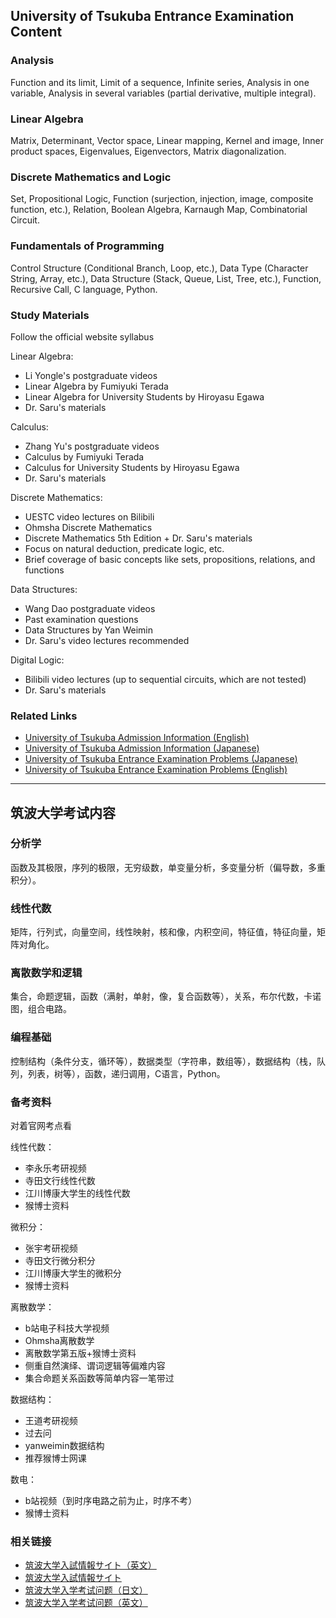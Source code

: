 ## University of Tsukuba Entrance Examination Content

### Analysis
Function and its limit, Limit of a sequence, Infinite series, Analysis in one variable, Analysis in several variables (partial derivative, multiple integral).

### Linear Algebra
Matrix, Determinant, Vector space, Linear mapping, Kernel and image, Inner product spaces, Eigenvalues, Eigenvectors, Matrix diagonalization.

### Discrete Mathematics and Logic
Set, Propositional Logic, Function (surjection, injection, image, composite function, etc.), Relation, Boolean Algebra, Karnaugh Map, Combinatorial Circuit.

### Fundamentals of Programming
Control Structure (Conditional Branch, Loop, etc.), Data Type (Character String, Array, etc.), Data Structure (Stack, Queue, List, Tree, etc.), Function, Recursive Call, C language, Python.

### Study Materials

Follow the official website syllabus

Linear Algebra:
- Li Yongle's postgraduate videos
- Linear Algebra by Fumiyuki Terada
- Linear Algebra for University Students by Hiroyasu Egawa
- Dr. Saru's materials

Calculus:
- Zhang Yu's postgraduate videos
- Calculus by Fumiyuki Terada
- Calculus for University Students by Hiroyasu Egawa
- Dr. Saru's materials

Discrete Mathematics:
- UESTC video lectures on Bilibili
- Ohmsha Discrete Mathematics
- Discrete Mathematics 5th Edition + Dr. Saru's materials
- Focus on natural deduction, predicate logic, etc.
- Brief coverage of basic concepts like sets, propositions, relations, and functions

Data Structures:
- Wang Dao postgraduate videos
- Past examination questions
- Data Structures by Yan Weimin
- Dr. Saru's video lectures recommended

Digital Logic:
- Bilibili video lectures (up to sequential circuits, which are not tested)
- Dr. Saru's materials

### Related Links

- [University of Tsukuba Admission Information (English)](https://ac.tsukuba.ac.jp/en)
- [University of Tsukuba Admission Information (Japanese)](https://ac.tsukuba.ac.jp/examination)
- [University of Tsukuba Entrance Examination Problems (Japanese)](https://www.cs.tsukuba.ac.jp/admission/problem.pdf)
- [University of Tsukuba Entrance Examination Problems (English)](https://www.cs.tsukuba.ac.jp/admission/problem-eng.pdf)

---

## 筑波大学考试内容

### 分析学
函数及其极限，序列的极限，无穷级数，单变量分析，多变量分析（偏导数，多重积分）。

### 线性代数
矩阵，行列式，向量空间，线性映射，核和像，内积空间，特征值，特征向量，矩阵对角化。

### 离散数学和逻辑
集合，命题逻辑，函数（满射，单射，像，复合函数等），关系，布尔代数，卡诺图，组合电路。

### 编程基础
控制结构（条件分支，循环等），数据类型（字符串，数组等），数据结构（栈，队列，列表，树等），函数，递归调用，C语言，Python。

### 备考资料

对着官网考点看

线性代数：
- 李永乐考研视频
- 寺田文行线性代数
- 江川博康大学生的线性代数
- 猴博士资料

微积分：
- 张宇考研视频
- 寺田文行微分积分
- 江川博康大学生的微积分
- 猴博士资料

离散数学：
- b站电子科技大学视频
- Ohmsha离散数学
- 离散数学第五版+猴博士资料
- 侧重自然演绎、谓词逻辑等偏难内容
- 集合命题关系函数等简单内容一笔带过

数据结构：
- 王道考研视频
- 过去问
- yanweimin数据结构
- 推荐猴博士网课

数电：
- b站视频（到时序电路之前为止，时序不考）
- 猴博士资料

### 相关链接

- [筑波大学入試情報サイト（英文）](https://ac.tsukuba.ac.jp/en)
- [筑波大学入試情報サイト](https://ac.tsukuba.ac.jp/examination)
- [筑波大学入学考试问题（日文）](https://www.cs.tsukuba.ac.jp/admission/problem.pdf)
- [筑波大学入学考试问题（英文）](https://www.cs.tsukuba.ac.jp/admission/problem-eng.pdf)
